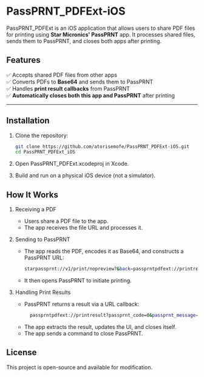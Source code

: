 # PassPRNT_PDFExt-iOS

PassPRNT_PDFExt is an iOS application that allows users to share PDF files for printing using **Star Micronics' PassPRNT** app. It processes shared files, sends them to PassPRNT, and closes both apps after printing.

## Features
✅ Accepts shared PDF files from other apps  
✅ Converts PDFs to **Base64** and sends them to PassPRNT  
✅ Handles **print result callbacks** from PassPRNT  
✅ **Automatically closes both this app and PassPRNT** after printing  

---

## Installation
1. Clone the repository:
   ```bash
   git clone https://github.com/atorisemofe/PassPRNT_PDFExt-iOS.git
   cd PassPRNT_PDFExt_iOS

2. Open PassPRNT_PDFExt.xcodeproj in Xcode.

3. Build and run on a physical iOS device (not a simulator).

## How It Works
1. Receiving a PDF
    - Users share a PDF file to the app.
    - The app receives the file URL and processes it.

2. Sending to PassPRNT
    - The app reads the PDF, encodes it as Base64, and constructs a PassPRNT URL:
      ```bash
      starpassprnt://v1/print/nopreview?&back=passprntpdfext://printresult&pdf=<encoded_pdf>
    - It then opens PassPRNT to initiate printing.

3. Handling Print Results
    - PassPRNT returns a result via a URL callback:
      ```bash
        passprntpdfext://printresult?passprnt_code=0&passprnt_message=SUCCESS
    - The app extracts the result, updates the UI, and closes itself.
    - The app sends a command to close PassPRNT.

## License
This project is open-source and available for modification.


